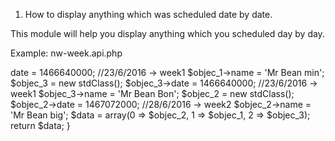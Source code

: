 1. How to display anything which was scheduled date by date.

This module will help you display anything which you scheduled day by day. 

Example:
nw-week.api.php
<?php
/**
 * hook_week_data
 * @return array
 */
function hook_week_data() {
  $objec_1 = new stdClass();
  $objec_1->date = 1466640000; //23/6/2016 -> week1
  $objec_1->name = 'Mr Bean min';

  $objec_3 = new stdClass();
  $objec_3->date = 1466640000; //23/6/2016 -> week1
  $objec_3->name = 'Mr Bean Bon';

  $objec_2 = new stdClass();
  $objec_2->date = 1467072000; //28/6/2016 -> week2
  $objec_2->name = 'Mr Bean big';

  $data = array(0 => $objec_2, 1 => $objec_1, 2 => $objec_3);

  return $data;
}
